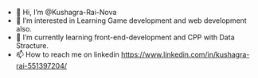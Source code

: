- 👋 Hi, I’m @Kushagra-Rai-Nova
- 👀 I’m interested in Learning Game development and web development also.
- 🌱 I’m currently learning front-end-development and CPP with Data Stracture.
- 📫 How to reach me on linkedin https://www.linkedin.com/in/kushagra-rai-551397204/

<!---
Kushagra-Rai-Nova/Kushagra-Rai-Nova is a ✨ special ✨ repository because its `README.md` (this file) appears on your GitHub profile.
You can click the Preview link to take a look at your changes.
--->
